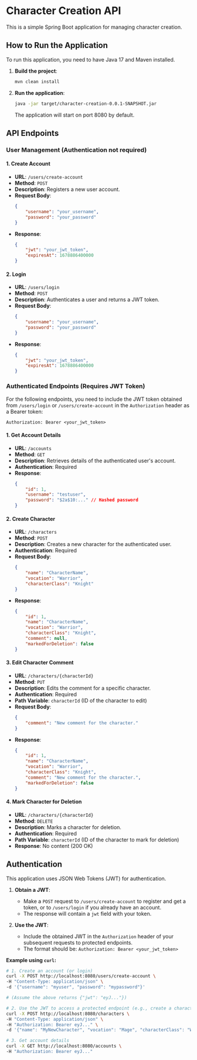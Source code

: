 # Character Creation API

This is a simple Spring Boot application for managing character creation.

## How to Run the Application

To run this application, you need to have Java 17 and Maven installed.

1.  **Build the project**:
    ```bash
    mvn clean install
    ```
2.  **Run the application**:
    ```bash
    java -jar target/character-creation-0.0.1-SNAPSHOT.jar
    ```
    The application will start on port 8080 by default.

## API Endpoints

### User Management (Authentication not required)

#### 1. Create Account
-   **URL**: `/users/create-account`
-   **Method**: `POST`
-   **Description**: Registers a new user account.
-   **Request Body**:
    ```json
    {
        "username": "your_username",
        "password": "your_password"
    }
    ```
-   **Response**:
    ```json
    {
        "jwt": "your_jwt_token",
        "expiresAt": 1678886400000
    }
    ```

#### 2. Login
-   **URL**: `/users/login`
-   **Method**: `POST`
-   **Description**: Authenticates a user and returns a JWT token.
-   **Request Body**:
    ```json
    {
        "username": "your_username",
        "password": "your_password"
    }
    ```
-   **Response**:
    ```json
    {
        "jwt": "your_jwt_token",
        "expiresAt": 1678886400000
    }
    ```

### Authenticated Endpoints (Requires JWT Token)

For the following endpoints, you need to include the JWT token obtained from `/users/login` or `/users/create-account` in the `Authorization` header as a Bearer token:

`Authorization: Bearer <your_jwt_token>`

#### 1. Get Account Details
-   **URL**: `/accounts`
-   **Method**: `GET`
-   **Description**: Retrieves details of the authenticated user's account.
-   **Authentication**: Required
-   **Response**:
    ```json
    {
        "id": 1,
        "username": "testuser",
        "password": "$2a$10:..." // Hashed password
    }
    ```

#### 2. Create Character
-   **URL**: `/characters`
-   **Method**: `POST`
-   **Description**: Creates a new character for the authenticated user.
-   **Authentication**: Required
-   **Request Body**:
    ```json
    {
        "name": "CharacterName",
        "vocation": "Warrior",
        "characterClass": "Knight"
    }
    ```
-   **Response**:
    ```json
    {
        "id": 1,
        "name": "CharacterName",
        "vocation": "Warrior",
        "characterClass": "Knight",
        "comment": null,
        "markedForDeletion": false
    }
    ```

#### 3. Edit Character Comment
-   **URL**: `/characters/{characterId}`
-   **Method**: `PUT`
-   **Description**: Edits the comment for a specific character.
-   **Authentication**: Required
-   **Path Variable**: `characterId` (ID of the character to edit)
-   **Request Body**:
    ```json
    {
        "comment": "New comment for the character."
    }
    ```
-   **Response**:
    ```json
    {
        "id": 1,
        "name": "CharacterName",
        "vocation": "Warrior",
        "characterClass": "Knight",
        "comment": "New comment for the character.",
        "markedForDeletion": false
    }
    ```

#### 4. Mark Character for Deletion
-   **URL**: `/characters/{characterId}`
-   **Method**: `DELETE`
-   **Description**: Marks a character for deletion.
-   **Authentication**: Required
-   **Path Variable**: `characterId` (ID of the character to mark for deletion)
-   **Response**: No content (200 OK)

## Authentication

This application uses JSON Web Tokens (JWT) for authentication.

1.  **Obtain a JWT**:
    -   Make a `POST` request to `/users/create-account` to register and get a token, or to `/users/login` if you already have an account.
    -   The response will contain a `jwt` field with your token.

2.  **Use the JWT**:
    -   Include the obtained JWT in the `Authorization` header of your subsequent requests to protected endpoints.
    -   The format should be: `Authorization: Bearer <your_jwt_token>`

**Example using `curl`:**

```bash
# 1. Create an account (or login)
curl -X POST http://localhost:8080/users/create-account \
-H "Content-Type: application/json" \
-d '{"username": "myuser", "password": "mypassword"}'

# (Assume the above returns {"jwt": "eyJ..."})

# 2. Use the JWT to access a protected endpoint (e.g., create a character)
curl -X POST http://localhost:8080/characters \
-H "Content-Type: application/json" \
-H "Authorization: Bearer eyJ..." \
-d '{"name": "MyNewCharacter", "vocation": "Mage", "characterClass": "Wizard"}'

# 3. Get account details
curl -X GET http://localhost:8080/accounts \
-H "Authorization: Bearer eyJ..."
```